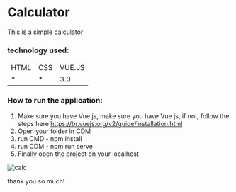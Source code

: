<h1>Calculator</h1>

This is a simple calculator

<h3>technology used:</h3>
<table>
  <tr>
    <td>HTML</td>
    <td>CSS</td>
    <td>VUE.JS</td>
  </tr>
   <tr>
    <td>*</td>
    <td>*</td>
    <td>3.0</td>
  </tr>
  
  
</table>

<h3>How to run the application:</h3>

1) Make sure you have Vue js, make sure you have Vue js, if not, follow the steps here https://br.vuejs.org/v2/guide/installation.html
2) Open your folder in CDM
3) run CMD - npm install
4) run CDM - npm run serve
5) Finally open the project on your localhost


![calc](https://user-images.githubusercontent.com/70349830/112334552-470fc480-8c9a-11eb-84c7-9cf06d488098.jpg)

thank you so much!
